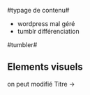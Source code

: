 #typage de contenu#
- wordpress mal géré 
- tumblr différenciation



#tumbler#
## Elements visuels ##

on peut modifié 
Titre -> <title>
Description-> meta données <meta> 
avatar sert à afficher le favicone 
police(font)
couleur 
bannière

##CODE##
*Utilisation de variable apr tumbr:*
- {Title}
- {Metadescription}
- {favicon}
- {block:quote}

#cours
##Yml
c'est du yaml, on met une clef et une valeur, key value